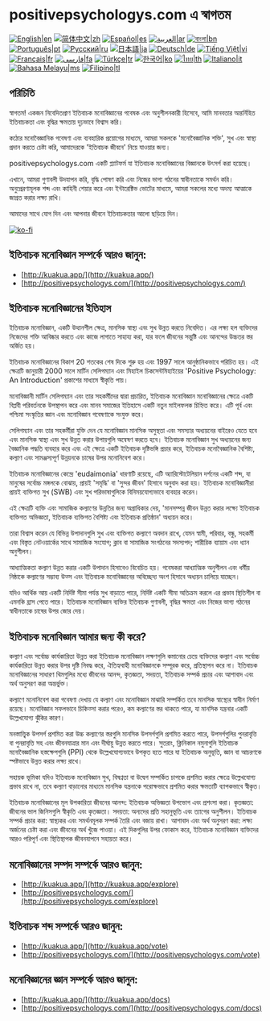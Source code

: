 # positivepsychologys.com এ স্বাগতম

[![English|en](https://img.shields.io/badge/lang-en-green.svg)](README.md)
[![简体中文|zh](https://img.shields.io/badge/lang-zh-red.svg)](README.zh.md)
[![Español|es](https://img.shields.io/badge/lang-es-yellow.svg)](README.es.md)
[![العربية|ar](https://img.shields.io/badge/lang-ar-lightgrey.svg)](README.ar.md)
[![বাংলা|bn](https://img.shields.io/badge/lang-bn-blue.svg)](README.bn.md)
[![Português|pt](https://img.shields.io/badge/lang-pt-brightgreen.svg)](README.pt.md)
[![Русский|ru](https://img.shields.io/badge/lang-ru-darkblue.svg)](README.ru.md)
[![日本語|ja](https://img.shields.io/badge/lang-ja-orange.svg)](README.ja.md)
[![Deutsch|de](https://img.shields.io/badge/lang-de-black.svg)](README.de.md)
[![Tiếng Việt|vi](https://img.shields.io/badge/lang-vi-darkgreen.svg)](README.vi.md)
[![Français|fr](https://img.shields.io/badge/lang-fr-blue.svg)](README.fr.md)
[![فارسی|fa](https://img.shields.io/badge/lang-fa-purple.svg)](README.fa.md)
[![Türkçe|tr](https://img.shields.io/badge/lang-tr-darkred.svg)](README.tr.md)
[![한국어|ko](https://img.shields.io/badge/lang-ko-cyan.svg)](README.ko.md)
[![ไทย|th](https://img.shields.io/badge/lang-th-gold.svg)](README.th.md)
[![Italiano|it](https://img.shields.io/badge/lang-it-darkorange.svg)](README.it.md)
[![Bahasa Melayu|ms](https://img.shields.io/badge/lang-ms-teal.svg)](README.ms.md)
[![Filipino|tl](https://img.shields.io/badge/lang-tl-pink.svg)](README.tl.md)

## পরিচিতি

স্বাগতম! একজন নিবেদিতপ্রাণ ইতিবাচক মনোবিজ্ঞানের গবেষক এবং অনুশীলনকারী হিসেবে, আমি মানবতার অন্তর্নিহিত ইতিবাচকতা এবং বৃদ্ধির ক্ষমতায় দৃঢ়ভাবে বিশ্বাস করি।

কঠোর মনোবৈজ্ঞানিক গবেষণা এবং ব্যবহারিক প্রয়োগের মাধ্যমে, আমরা সকলকে 'মনোবৈজ্ঞানিক শক্তি', সুখ এবং স্বাস্থ্য প্রদান করতে চেষ্টা করি, আমাদেরকে 'ইতিবাচক জীবনে' নিয়ে যাওয়ার জন্য।

positivepsychologys.com একটি প্ল্যাটফর্ম যা ইতিবাচক মনোবিজ্ঞানের বিজ্ঞানকে উৎসর্গ করা হয়েছে।

এখানে, আমরা গুণাবলী উদযাপন করি, বৃদ্ধি পোষণ করি এবং নিজের ভাগ্য গঠনের স্বাধীনতাকে সমর্থন করি। অনুপ্রেরণামূলক শব্দ এবং কাহিনী শেয়ার করে এবং ইন্টারেক্টিভ ভোটের মাধ্যমে, আমরা সকলের মধ্যে অদম্য আত্মাকে জাগ্রত করার লক্ষ্য রাখি।

আমাদের সাথে যোগ দিন এবং আপনার জীবনে ইতিবাচকতার আলো ছড়িয়ে দিন।

[![ko-fi](https://ko-fi.com/img/githubbutton_sm.svg)](https://ko-fi.com/X8X8XB8D5)


## ইতিবাচক মনোবিজ্ঞান সম্পর্কে আরও জানুন:

- [http://kuakua.app/](http://kuakua.app/)
- [http://positivepsychologys.com/](http://positivepsychologys.com/)

## ইতিবাচক মনোবিজ্ঞানের ইতিহাস

ইতিবাচক মনোবিজ্ঞান, একটি উত্থানশীল ক্ষেত্র, মানসিক স্বাস্থ্য এবং সুখ উন্নত করতে নিবেদিত। এর লক্ষ্য হল ব্যক্তিদের নিজেদের শক্তি আবিষ্কার করতে এবং কাজে লাগাতে সাহায্য করা, যার ফলে জীবনের সন্তুষ্টি এবং আনন্দের উচ্চতর স্তর অর্জিত হয়।

ইতিবাচক মনোবিজ্ঞানের বিকাশ 20 শতকের শেষ দিকে শুরু হয় এবং 1997 সালে আনুষ্ঠানিকভাবে পরিচিত হয়। এই ক্ষেত্রটি জানুয়ারী 2000 সালে মার্টিন সেলিগম্যান এবং মিহাইল চিকসেন্টমিহাইয়ের 'Positive Psychology: An Introduction' প্রকাশের মাধ্যমে স্বীকৃতি পায়।

মনোবিজ্ঞানী মার্টিন সেলিগম্যান এবং তার সহকর্মীদের দ্বারা প্রচারিত, ইতিবাচক মনোবিজ্ঞান মনোবিজ্ঞানের ক্ষেত্রে একটি বিপ্লবী পরিবর্তনকে উপস্থাপন করে এবং মানব সমাজের ইতিহাসে একটি নতুন মাইলফলক চিহ্নিত করে। এটি পূর্ব এবং পশ্চিমা সংস্কৃতির জ্ঞান এবং মনোবিজ্ঞান গবেষণাকে সংযুক্ত করে।

সেলিগম্যান এবং তার সহকর্মীরা যুক্তি দেন যে মনোবিজ্ঞান মানসিক অসুস্থতা এবং সমস্যার অধ্যয়নের বাইরেও যেতে হবে এবং মানসিক স্বাস্থ্য এবং সুখ উন্নত করার উপায়গুলি অন্বেষণ করতে হবে। ইতিবাচক মনোবিজ্ঞান সুখ অধ্যয়নের জন্য বৈজ্ঞানিক পদ্ধতি ব্যবহার করে এবং এই ক্ষেত্রে একটি ইতিবাচক দৃষ্টিভঙ্গি প্রচার করে, ইতিবাচক মনোবৈজ্ঞানিক বৈশিষ্ট্য, কল্যাণ এবং সামঞ্জস্যপূর্ণ উন্নয়নকে চাষের উপর মনোনিবেশ করে।

ইতিবাচক মনোবিজ্ঞানের কেন্দ্রে 'eudaimonia' ধারণাটি রয়েছে, এটি অ্যারিস্টোটেলিয়ান দর্শনের একটি শব্দ, যা মানুষের সর্বোচ্চ মঙ্গলকে বোঝায়, প্রায়ই 'সমৃদ্ধি' বা 'সুন্দর জীবন' হিসাবে অনুবাদ করা হয়। ইতিবাচক মনোবিজ্ঞানীরা প্রায়ই ব্যক্তিগত সুখ (SWB) এবং সুখ পরিভাষাগুলিকে বিনিময়যোগ্যভাবে ব্যবহার করেন।

এই ক্ষেত্রটি ব্যক্তি এবং সামাজিক কল্যাণের উন্নতির জন্য অগ্রাধিকার দেয়, 'মানসম্পন্ন জীবন উন্নত করার লক্ষ্যে ইতিবাচক ব্যক্তিগত অভিজ্ঞতা, ইতিবাচক ব্যক্তিগত বৈশিষ্ট্য এবং ইতিবাচক প্রতিষ্ঠান' অধ্যয়ন করে।

তারা বিশ্বাস করেন যে বিভিন্ন উপাদানগুলি সুখ এবং ব্যক্তিগত কল্যাণে অবদান রাখে, যেমন স্বামী, পরিবার, বন্ধু, সহকর্মী এবং বিস্তৃত নেটওয়ার্কের সাথে সামাজিক সংযোগ; ক্লাব বা সামাজিক সংগঠনের সদস্যপদ; শারীরিক ব্যায়াম এবং ধ্যান অনুশীলন।

আধ্যাত্মিকতা কল্যাণ উন্নত করার একটি উপাদান হিসাবেও বিবেচিত হয়। গবেষকরা আধ্যাত্মিক অনুশীলন এবং ধর্মীয় নিষ্ঠাকে কল্যাণের সম্ভাব্য উত্স এবং ইতিবাচক মনোবিজ্ঞানের অবিচ্ছেদ্য অংশ হিসাবে অধ্যয়ন চালিয়ে যাচ্ছেন।

যদিও আর্থিক আয় একটি নির্দিষ্ট সীমা পর্যন্ত সুখ বাড়াতে পারে, নির্দিষ্ট একটি সীমা অতিক্রম করলে এর প্রভাব স্থিতিশীল বা এমনকি হ্রাস পেতে পারে। ইতিবাচক মনোবিজ্ঞান ব্যক্তির ইতিবাচক গুণাবলী, বৃদ্ধির ক্ষমতা এবং নিজের ভাগ্য গঠনের স্বাধীনতাকে চাষের উপর জোর দেয়।

## ইতিবাচক মনোবিজ্ঞান আমার জন্য কী করে?

কল্যাণ এবং সর্বোচ্চ কার্যকারিতা উন্নত করা ইতিবাচক মনোবিজ্ঞান লক্ষণগুলি কমানোর চেয়ে ব্যক্তিদের কল্যাণ এবং সর্বোচ্চ কার্যকারিতা উন্নত করার উপর দৃষ্টি নিবদ্ধ করে, ঐতিহ্যবাহী মনোবিজ্ঞানকে সম্পূরক করে, প্রতিস্থাপন করে না। ইতিবাচক মনোবিজ্ঞানের সাধারণ থিমগুলির মধ্যে জীবনের আনন্দ, কৃতজ্ঞতা, সদয়তা, ইতিবাচক সম্পর্ক প্রচার এবং আশাবাদ এবং অর্থ অনুসরণ করা অন্তর্ভুক্ত।

কল্যাণে মনোনিবেশ করা গবেষণা দেখায় যে কল্যাণ এবং মনোবিজ্ঞান মাঝারি সম্পর্কিত তবে মানসিক স্বাস্থ্যের স্বাধীন নির্মাণ রয়েছে। মনোবিজ্ঞান সফলভাবে চিকিত্সা করার পরেও, কম কল্যাণের স্তর থাকতে পারে, যা মানসিক যন্ত্রনার একটি উল্লেখযোগ্য ঝুঁকির কারণ।

মনস্তাত্ত্বিক উপসর্গ প্রশমিত করা উচ্চ কল্যাণের স্তরগুলি মানসিক উপসর্গগুলি প্রশমিত করতে পারে, উপসর্গগুলির পুনরাবৃত্তি বা পুনরাবৃত্তি সহ এবং জীবনযাত্রার মান এবং দীর্ঘায়ু উন্নত করতে পারে। সুতরাং, ক্লিনিকাল নমুনাগুলি ইতিবাচক মনোবৈজ্ঞানিক হস্তক্ষেপগুলি (PPI) থেকে উল্লেখযোগ্যভাবে উপকৃত হতে পারে যা ইতিবাচক অনুভূতি, জ্ঞান বা আচরণকে স্পষ্টভাবে উন্নত করার লক্ষ্য রাখে।

সহায়ক ভূমিকা যদিও ইতিবাচক মনোবিজ্ঞান সুখ, বিষণ্নতা বা উদ্বেগ সম্পর্কিত চাপকে প্রশমিত করার ক্ষেত্রে উল্লেখযোগ্য প্রভাব রাখে না, তবে কল্যাণ বাড়ানোর মাধ্যমে মানসিক যন্ত্রনাকে পরোক্ষভাবে প্রশমিত করার ক্ষমতাটি ব্যাপকভাবে স্বীকৃত।

ইতিবাচক মনোবিজ্ঞানের মূল উপকারিতা জীবনের আনন্দ: ইতিবাচক অভিজ্ঞতা উপভোগ এবং প্রশংসা করা। কৃতজ্ঞতা: জীবনের ভাল জিনিসগুলি স্বীকৃতি এবং কৃতজ্ঞতা। সদয়তা: অন্যদের প্রতি সহানুভূতি এবং ত্যাগের অনুশীলন। ইতিবাচক সম্পর্ক প্রচার করা: স্বাস্থ্যকর এবং সমর্থনমূলক সম্পর্ক তৈরি এবং বজায় রাখা। আশাবাদ এবং অর্থ অনুসরণ করা: লক্ষ্য অর্জনের চেষ্টা করা এবং জীবনের অর্থ খুঁজে পাওয়া। এই দিকগুলির উপর ফোকাস করে, ইতিবাচক মনোবিজ্ঞান ব্যক্তিদের আরও পরিপূর্ণ এবং স্থিতিস্থাপক জীবনযাপনে সহায়তা করে।

## মনোবিজ্ঞানের সম্পদ সম্পর্কে আরও জানুন:

- [http://kuakua.app/](http://kuakua.app/explore)
- [http://positivepsychologys.com/](http://positivepsychologys.com/explore)

## ইতিবাচক শব্দ সম্পর্কে আরও জানুন:

- [http://kuakua.app/](http://kuakua.app/vote)
- [http://positivepsychologys.com/](http://positivepsychologys.com/vote)

## মনোবিজ্ঞানের জ্ঞান সম্পর্কে আরও জানুন:

- [http://kuakua.app/](http://kuakua.app/docs)
- [http://positivepsychologys.com/](http://positivepsychologys.com/docs)
